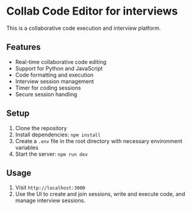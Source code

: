 # Collab Code Editor for interviews

This is a collaborative code execution and interview platform.

## Features

- Real-time collaborative code editing
- Support for Python and JavaScript
- Code formatting and execution
- Interview session management
- Timer for coding sessions
- Secure session handling

## Setup

1. Clone the repository
2. Install dependencies: `npm install`
3. Create a `.env` file in the root directory with necessary environment variables
4. Start the server: `npm run dev`

## Usage

1. Visit `http://localhost:3000`
2. Use the UI to create and join sessions, write and execute code, and manage interview sessions.


